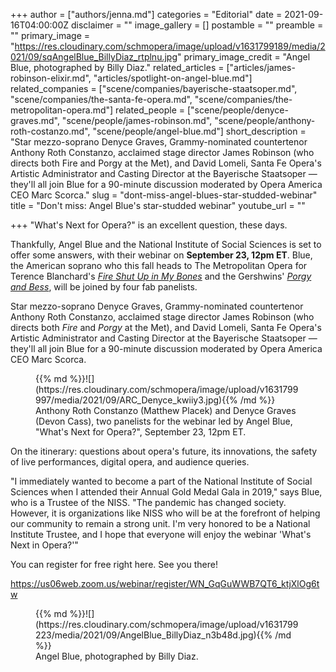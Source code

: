 +++
author = ["authors/jenna.md"]
categories = "Editorial"
date = 2021-09-16T04:00:00Z
disclaimer = ""
image_gallery = []
postamble = ""
preamble = ""
primary_image = "https://res.cloudinary.com/schmopera/image/upload/v1631799189/media/2021/09/sqAngelBlue_BillyDiaz_rtplnu.jpg"
primary_image_credit = "Angel Blue, photographed by Billy Diaz."
related_articles = ["articles/james-robinson-elixir.md", "articles/spotlight-on-angel-blue.md"]
related_companies = ["scene/companies/bayerische-staatsoper.md", "scene/companies/the-santa-fe-opera.md", "scene/companies/the-metropolitan-opera.md"]
related_people = ["scene/people/denyce-graves.md", "scene/people/james-robinson.md", "scene/people/anthony-roth-costanzo.md", "scene/people/angel-blue.md"]
short_description = "Star mezzo-soprano Denyce Graves, Grammy-nominated countertenor Anthony Roth Constanzo, acclaimed stage director James Robinson (who directs both Fire and Porgy at the Met), and David Lomeli, Santa Fe Opera's Artistic Administrator and Casting Director at the Bayerische Staatsoper — they'll all join Blue for a 90-minute discussion moderated by Opera America CEO Marc Scorca."
slug = "dont-miss-angel-blues-star-studded-webinar"
title = "Don't miss: Angel Blue's star-studded webinar"
youtube_url = ""

+++
"What's Next for Opera?" is an excellent question, these days.

Thankfully, Angel Blue and the National Institute of Social Sciences is set to offer some answers, with their webinar on **September 23, 12pm ET**. Blue, the American soprano who this fall heads to The Metropolitan Opera for Terence Blanchard's [_Fire Shut Up in My Bones_](https://www.metopera.org/season/2021-22-season/fire-shut-up-in-my-bones/) and the Gershwins' [_Porgy and Bess_](https://www.metopera.org/season/2021-22-season/porgy-and-bess/), will be joined by four fab panelists.

Star mezzo-soprano Denyce Graves, Grammy-nominated countertenor Anthony Roth Constanzo, acclaimed stage director James Robinson (who directs both _Fire_ and _Porgy_ at the Met), and David Lomeli, Santa Fe Opera's Artistic Administrator and Casting Director at the Bayerische Staatsoper — they'll all join Blue for a 90-minute discussion moderated by Opera America CEO Marc Scorca.

<figure data-type="image">{{% md %}}![](https://res.cloudinary.com/schmopera/image/upload/v1631799997/media/2021/09/ARC_Denyce_kwiiy3.jpg){{% /md %}}

<figcaption>Anthony Roth Constanzo (Matthew Placek) and Denyce Graves (Devon Cass), two panelists for the webinar led by Angel Blue, "What's Next for Opera?", September 23, 12pm ET.</figcaption>

</figure

On the itinerary: questions about opera's future, its innovations, the safety of live performances, digital opera, and audience queries.

"I immediately wanted to become a part of the National Institute of Social Sciences when I attended their Annual Gold Medal Gala in 2019," says Blue, who is a Trustee of the NISS. "The pandemic has changed society. However, it is organizations like NISS who will be at the forefront of helping our community to remain a strong unit. I'm very honored to be a National Institute Trustee, and I hope that everyone will enjoy the webinar 'What's Next in Opera?'"

You can register for free right here. See you there!

https://us06web.zoom.us/webinar/register/WN_GqGuWWB7QT6_ktjXlOg6tw

<figure data-type="image">{{% md %}}![](https://res.cloudinary.com/schmopera/image/upload/v1631799223/media/2021/09/AngelBlue_BillyDiaz_n3b48d.jpg){{% /md %}}

<figcaption>Angel Blue, photographed by Billy Diaz.</figcaption>

</figure>